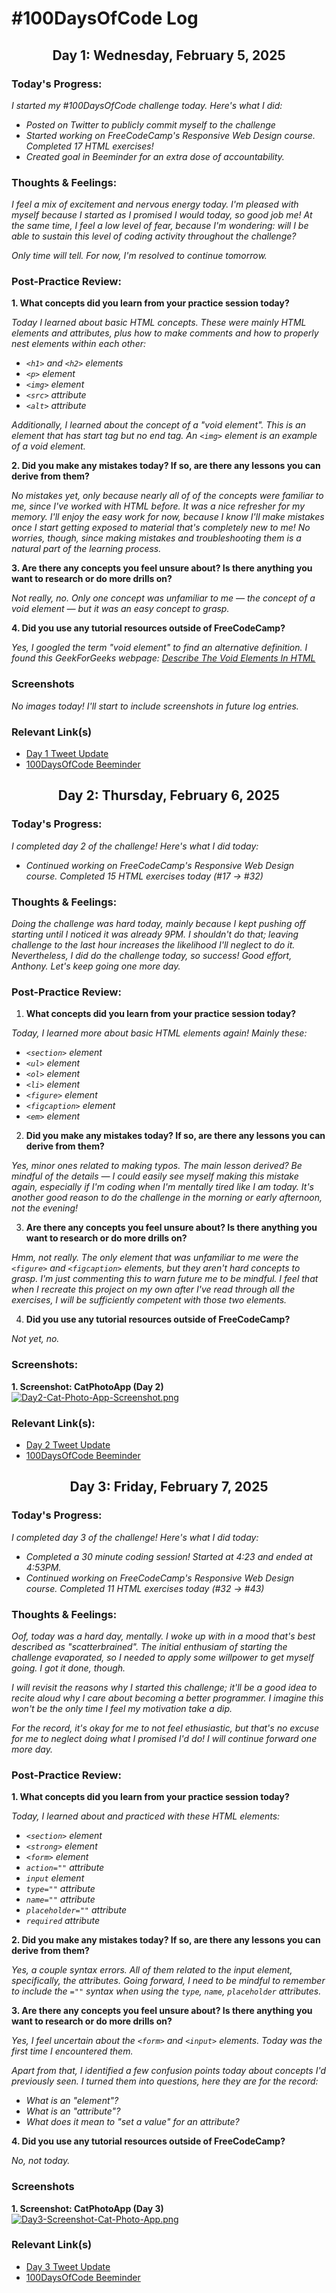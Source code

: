 # #100DaysOfCode Log






<h2 align="center"> Day 1: Wednesday, February 5, 2025</h2>

### **Today's Progress**: 
_I started my #100DaysOfCode challenge today. Here's what I did:_
- _Posted on Twitter to publicly commit myself to the challenge_
- _Started working on FreeCodeCamp's Responsive Web Design course. Completed 17 HTML exercises!_
- _Created goal in Beeminder for an extra dose of accountability._

### **Thoughts & Feelings**: 
_I feel a mix of excitement and nervous energy today. I'm pleased with myself because I started as I promised I would today, so good job me! At the same time, I feel a low level of fear, because I'm wondering: will I be able to sustain this level of coding activity throughout the challenge?_

_Only time will tell. For now, I'm resolved to continue tomorrow._

### **Post-Practice Review**:

**1. What concepts did you learn from your practice session today?**

*Today I learned about basic HTML concepts. These were mainly HTML elements and attributes, plus how to make comments and how to properly nest elements within each other:*
- *`<h1>` and `<h2>` elements*
- *`<p>` element*
- *`<img>` element*
- *`<src>` attribute*
- *`<alt>` attribute*

*Additionally, I learned about the concept of a "void element". This is an element that has start tag but no end tag. An `<img>` element is an example of a void element.*
   
**2. Did you make any mistakes today? If so, are there any lessons you can derive from them?**

_No mistakes yet, only because nearly all of of the concepts were familiar to me, since I've worked with HTML before. It was a nice refresher for my memory. I'll enjoy the easy work for now, because I know I'll make mistakes once I start getting exposed to material that's completely new to me! No worries, though, since making mistakes and troubleshooting them is a natural part of the learning process._

**3. Are there any concepts you feel unsure about? Is there anything you want to research or do more drills on?**

_Not really, no. Only one concept was unfamiliar to me — the concept of a void element — but it was an easy concept to grasp._

**4. Did you use any tutorial resources outside of FreeCodeCamp?**

*Yes, I googled the term "void element" to find an alternative definition. I found this GeekForGeeks webpage: [Describe The Void Elements In HTML](https://www.geeksforgeeks.org/describe-the-void-elements-in-html/)*

### **Screenshots**
*No images today! I'll start to include screenshots in future log entries.*

### **Relevant Link(s)**
- [Day 1 Tweet Update](https://x.com/autodidactdiary/status/1887324266804224356)
- [100DaysOfCode Beeminder](https://www.beeminder.com/andrasv/100daysofcode)



<h2 align="center"> Day 2: Thursday, February 6, 2025</h2>

### **Today's Progress**: 
*I completed day 2 of the challenge! Here's what I did today:*
- *Continued working on FreeCodeCamp's Responsive Web Design course. Completed 15 HTML exercises today (#17 → #32)*

### **Thoughts & Feelings**: 
*Doing the challenge was hard today, mainly because I kept pushing off starting until I noticed it was already 9PM. I shouldn't do that; leaving challenge to the last hour increases the likelihood I'll neglect to do it. Nevertheless, I did do the challenge today, so success! Good effort, Anthony. Let's keep going one more day.*

### **Post-Practice Review**:

1. **What concepts did you learn from your practice session today?**

_Today, I learned more about basic HTML elements again! Mainly these:_
- *`<section>` element*
- *`<ul>` element*
- *`<ol>` element*
- *`<li>` element*
- *`<figure>` element*
- *`<figcaption>` element*
- *`<em>` element*

2. **Did you make any mistakes today? If so, are there any lessons you can derive from them?**

*Yes, minor ones related to making typos. The main lesson derived? Be mindful of the details — I could easily see myself making this mistake again, especially if I'm coding when I'm mentally tired like I am today. It's another good reason to do the challenge in the morning or early afternoon, not the evening!*

3. **Are there any concepts you feel unsure about? Is there anything you want to research or do more drills on?**

_Hmm, not really. The only element that was unfamiliar to me were the `<figure>` and `<figcaption>` elements, but they aren't hard concepts to grasp. I'm just commenting this to warn future me to be mindful. I feel that when I recreate this project on my own after I've read through all the exercises, I will be sufficiently competent with those two elements._

4. **Did you use any tutorial resources outside of FreeCodeCamp?**

_Not yet, no._

### **Screenshots**:

**1. Screenshot: CatPhotoApp (Day 2)**
[![Day2-Cat-Photo-App-Screenshot.png](https://i.postimg.cc/qq1NFdW9/Day2-Cat-Photo-App-Screenshot.png)](https://postimg.cc/rRtyd7VJ)

### **Relevant Link(s)**:
- [Day 2 Tweet Update](https://x.com/autodidactdiary/status/1887705369591300346)
- [100DaysOfCode Beeminder](https://www.beeminder.com/andrasv/100daysofcode)






<h2 align="center"> Day 3: Friday, February 7, 2025</h2>

### **Today's Progress**: 

*I completed day 3 of the challenge! Here's what I did today:*

- *Completed a 30 minute coding session! Started at 4:23 and ended at 4:53PM.*
- *Continued working on FreeCodeCamp's Responsive Web Design course. Completed 11 HTML exercises today (#32 → #43)*

### **Thoughts & Feelings**: 

*Oof, today was a hard day, mentally. I woke up with in a mood that's best described as "scatterbrained". The initial enthusiam of starting the challenge evaporated, so I needed to apply some willpower to get myself going. I got it done, though.*

*I will revisit the reasons why I started this challenge; it'll be a good idea to recite aloud why I care about becoming a better programmer. I imagine this won't be the only time I feel my motivation take a dip.*

*For the record, it's okay for me to not feel ethusiastic, but that's no excuse for me to neglect doing what I promised I'd do! I will continue forward one more day.*


### **Post-Practice Review**:

**1. What concepts did you learn from your practice session today?**

*Today, I learned about and practiced with these HTML elements:*

- *`<section>` element*
- *`<strong>` element*
- *`<form>` element*
- *`action=""` attribute*
- *`input` element*
- *`type=""` attribute*
- *`name=""` attribute*
- *`placeholder=""` attribute*
- *`required` attribute*


**2. Did you make any mistakes today? If so, are there any lessons you can derive from them?**

*Yes, a couple syntax errors. All of them related to the input element, specifically, the attributes. Going forward, I need to be mindful to remember to include the `=""` syntax when using the `type`, `name`, `placeholder` attributes.*

**3. Are there any concepts you feel unsure about? Is there anything you want to research or do more drills on?**

*Yes, I feel uncertain about the `<form>` and `<input>` elements. Today was the first time I encountered them.*

*Apart from that, I identified a few confusion points today about concepts I'd previously seen. I turned them into questions, here they are for the record:*

- *What is an "element"?*
- *What is an "attribute"?*
- *What does it mean to "set a value" for an attribute?*

**4. Did you use any tutorial resources outside of FreeCodeCamp?**

*No, not today.*

### **Screenshots**

**1. Screenshot: CatPhotoApp (Day 3)**
[![Day3-Screenshot-Cat-Photo-App.png](https://i.postimg.cc/MKQQDTYB/Day3-Screenshot-Cat-Photo-App.png)](https://postimg.cc/TpT12TF2)


### **Relevant Link(s)**
- [Day 3 Tweet Update]()
- [100DaysOfCode Beeminder](https://www.beeminder.com/andrasv/100daysofcode)


